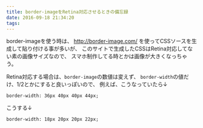 ```yaml
---
title: border-imageをRetina対応させるときの備忘録
date: 2016-09-18 21:34:20
tags:
---
```


border-imageを使う時は、
<a href="http://border-image.com/">http://border-image.com/</a>
を使ってCSSソースを生成して貼り付ける事が多いが、
このサイトで生成したCSSはRetina対応してない素の画像サイズなので、
スマホ制作してる時とかは画像が大きくなっちゃう。

Retina対応する場合は、<code>border-image</code>の数値は変えず、
<code>border-width</code>の値だけ、1/2とかにすると良いっぽいので、
例えば、こうなっていたら↓

<pre><code class="css">border-width: 36px 40px 40px 44px;
</code></pre>

こうする↓

<pre><code class="css">border-width: 18px 20px 20px 22px;
</code></pre>